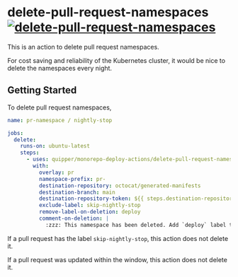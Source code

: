# delete-pull-request-namespaces [![delete-pull-request-namespaces](https://github.com/quipper/monorepo-deploy-actions/actions/workflows/delete-pull-request-namespaces.yaml/badge.svg)](https://github.com/quipper/monorepo-deploy-actions/actions/workflows/delete-pull-request-namespaces.yaml)

This is an action to delete pull request namespaces.

For cost saving and reliability of the Kubernetes cluster,
it would be nice to delete the namespaces every night.

## Getting Started

To delete pull request namespaces,

```yaml
name: pr-namespace / nightly-stop

jobs:
  delete:
    runs-on: ubuntu-latest
    steps:
      - uses: quipper/monorepo-deploy-actions/delete-pull-request-namespaces@v1
        with:
          overlay: pr
          namespace-prefix: pr-
          destination-repository: octocat/generated-manifests
          destination-branch: main
          destination-repository-token: ${{ steps.destination-repository-github-app.outputs.token }}
          exclude-label: skip-nightly-stop
          remove-label-on-deletion: deploy
          comment-on-deletion: |
            :zzz: This namespace has been deleted. Add `deploy` label to deploy again.
```

If a pull request has the label `skip-nightly-stop`, this action does not delete it.

If a pull request was updated within the window, this action does not delete it.

